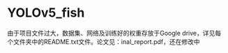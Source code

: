 # YOLOv5_fish 

由于项目文件过大，数据集、网络及训练好的权重存放于Google drive，详见每个文件夹中的README.txt文件。论文见：inal_report.pdf，还在修改中
